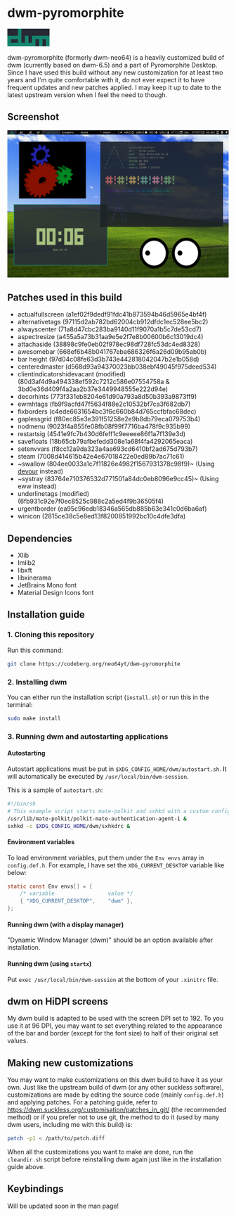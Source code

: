 # dwm-pyromorphite

![Recoloured dwm logo](dwm-pyromorphite.png)

dwm-pyromorphite (formerly dwm-neo64) is a heavily customized build of dwm (currently based on dwm-6.5) and a part of Pyromorphite Desktop. Since I have used this build without any new customization for at least two years and I'm quite comfortable with it, do not ever expect it to have frequent updates and new patches applied. I may keep it up to date to the latest upstream version when I feel the need to though.  

## Screenshot

![Screenshot as of 2025-07-27](dwm.png)

## Patches used in this build

* actualfullscreen (a1ef02f9dedf91fdc41b873594b46d5965e4bf4f)
* alternativetags (97115d2ab782bd62004cb912dfdc1ec528ee5bc2)
* alwayscenter (71a8d47cbc283ba9140d11f9070a1b5c7de53cd7)
* aspectresize (a455a5a73b31aa9e5e2f7e8b00600b6c13019dc4)
* attachaside (38898c9fe0eb02f978ec98df728fc53dc4ed8328)
* awesomebar (668ef6b48b041767eba686326f6a26d09b95ab0b) 
* bar height (97d04c08fe63d3b743e442818042047b2e1b058d)
* centeredmaster (d568d93a94370023bb038ebf49045f975deed534)
* clientindicatorshidevacant (modified) (80d3af4d9a494338ef592c7212c586e07554758a & 3bd0e36d409f4a2aa2b37e3449948555e222d94e)
* decorhints (773f331eb8204e61d90a793a8d50b393a9873ff9)
* ewmhtags (fb9f9acfd47f5634f88e2c10532bf7ca3f682db7)
* fixborders (c4ede6631654bc3f6c660b84d765ccfbfac68dec)
* gaplessgrid (f80ec85e3e391f51258e2e9b8db79eca079753b4)
* nodmenu (9023f4a855fe08fb08f99f7716ba478f9c935b99)
* restartsig (4541e9fc7b430d6feff1c9eeeee86f1a7f139e3d)
* savefloats (18b65cb79afbefedd308e1a68f4fa4292065eaca)
* setenvvars (f8cc12a9da323a4aa693cd6410bf2ad675d793b7)
* steam (7008d414615b42e4e67018422e0ed89b7ac71c61)
* ~swallow (804ee0033a1c7f11826e4982f1567931378c98f9)~ (Using [devour](https://github.com/salman-abedin/devour) instead)
* ~systray (83764e710376532d771501a84dc0eb8096e9cc45)~ (Using eww instead)
* underlinetags (modified) (6fb931c92e7f0ec8525c988c2a5ed4f9b36505f4)
* urgentborder (ea95c96edb18346a565db885b63e341c0d6ba6af)
* winicon (2815ce38c5e8ed13f8200851992bc10c4dfe3dfa)

## Dependencies

* Xlib
* Imlib2
* libxft
* libxinerama
* JetBrains Mono font
* Material Design Icons font

## Installation guide

### 1. Cloning this repository

Run this command:

```bash
git clone https://codeberg.org/neo64yt/dwm-pyromorphite
```

### 2. Installing dwm

You can either run the installation script (`install.sh`) or run this in the terminal:

```bash
sudo make install 
```

### 3. Running dwm and autostarting applications

#### Autostarting

Autostart applications must be put in `$XDG_CONFIG_HOME/dwm/autostart.sh`. It will automatically be executed by `/usr/local/bin/dwm-session`.

This is a sample of `autostart.sh`:

```bash
#!/bin/sh
# This example script starts mate-polkit and sxhkd with a custom config file
/usr/lib/mate-polkit/polkit-mate-authentication-agent-1 &
sxhkd -c $XDG_CONFIG_HOME/dwm/sxhkdrc &
```

#### Environment variables

To load environment variables, put them under the `Env envs` array in `config.def.h`. For example, I have set the `XDG_CURRENT_DESKTOP` variable like below:

```c
static const Env envs[] = {
	/* variable			        value */
	{ "XDG_CURRENT_DESKTOP",	"dwm" },
};
```

#### Running dwm (with a display manager)

"Dynamic Window Manager (dwm)" should be an option available after installation.

#### Running dwm (using `startx`)

Put `exec /usr/local/bin/dwm-session` at the bottom of your `.xinitrc` file.

## dwm on HiDPI screens

My dwm build is adapted to be used with the screen DPI set to 192. To you use it at 96 DPI, you may want to set everything related to the appearance of the bar and border (except for the font size) to half of their original set values.    

## Making new customizations

You may want to make customizations on this dwm build to have it as your own. Just like the upstream build of dwm (or any other suckless software), customizations are made by editing the source code (mainly `config.def.h`) and applying patches. For a patching guide, refer to https://dwm.suckless.org/customisation/patches_in_git/ (the recommended method) or if you prefer not to use git, the method to do it (used by many dwm users, including me with this build) is:

```bash
patch -p1 < /path/to/patch.diff
```

When all the customizations you want to make are done, run the `cleandir.sh` script before reinstalling dwm again just like in the installation guide above.

## Keybindings

Will be updated soon in the man page!
